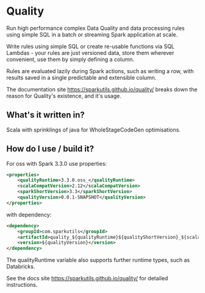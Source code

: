 # Quality

Run high performance complex Data Quality and data processing rules using simple SQL in a batch or streaming Spark application at scale.

Write rules using simple SQL or create re-usable functions via SQL Lambdas - your rules are just versioned data, store them wherever convenient, use them by simply defining a column.

Rules are evaluated lazily during Spark actions, such as writing a row, with results saved in a single predictable and extensible column.

The documentation site https://sparkutils.github.io/quality/ breaks down the reason for Quality's existence, and it's usage.

## What's it written in?

Scala with sprinklings of java for WholeStageCodeGen optimisations.

## How do I use / build it?

For oss with Spark 3.3.0 use properties:

```xml
<properties>
    <qualityRuntime>3.3.0.oss_</qualityRuntime>
    <scalaCompatVersion>2.12</scalaCompatVersion>
    <sparkShortVersion>3.3</sparkShortVersion>
    <qualityVersion>0.0.1-SNAPSHOT</qualityVersion>
</properties>
```

with dependency:

```xml
<dependency>
    <groupId>com.sparkutils</groupId>
    <artifactId>quality_${qualityRuntime}${qualityShortVersion}_${scalaCompatVersion}</artifactId>
    <version>${qualityVersion}</version>
</dependency>
```

The qualityRuntime variable also supports further runtime types, such as Databricks.  

See the docs site https://sparkutils.github.io/quality/ for detailed instructions.
